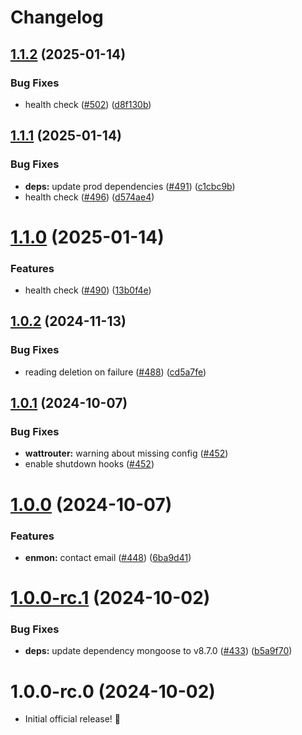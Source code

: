 # Changelog

## [1.1.2](https://github.com/hekystyle/enmon-adapter/compare/v1.1.1...v1.1.2) (2025-01-14)


### Bug Fixes

* health check ([#502](https://github.com/hekystyle/enmon-adapter/issues/502)) ([d8f130b](https://github.com/hekystyle/enmon-adapter/commit/d8f130b4d861f1270a3b897c21db111403b74dff))

## [1.1.1](https://github.com/hekystyle/enmon-adapter/compare/v1.1.0...v1.1.1) (2025-01-14)


### Bug Fixes

* **deps:** update prod dependencies ([#491](https://github.com/hekystyle/enmon-adapter/issues/491)) ([c1cbc9b](https://github.com/hekystyle/enmon-adapter/commit/c1cbc9be1f1f1e14c36409f4222bd71bf5775c78))
* health check ([#496](https://github.com/hekystyle/enmon-adapter/issues/496)) ([d574ae4](https://github.com/hekystyle/enmon-adapter/commit/d574ae4aa08c4348b9d552706c8ed500e1a832e4))

# [1.1.0](https://github.com/hekystyle/enmon-adapter/compare/v1.0.2...v1.1.0) (2025-01-14)


### Features

* health check ([#490](https://github.com/hekystyle/enmon-adapter/issues/490)) ([13b0f4e](https://github.com/hekystyle/enmon-adapter/commit/13b0f4e85b78bbd3b92c0240be38b9694c88dfd8))

## [1.0.2](https://github.com/hekystyle/enmon-adapter/compare/v1.0.1...v1.0.2) (2024-11-13)


### Bug Fixes

* reading deletion on failure ([#488](https://github.com/hekystyle/enmon-adapter/issues/488)) ([cd5a7fe](https://github.com/hekystyle/enmon-adapter/commit/cd5a7fec395834fbea7afa574ca303fe37f8465c))

## [1.0.1](https://github.com/hekystyle/enmon-adapter/compare/v1.0.0...v1.0.1) (2024-10-07)


### Bug Fixes

* **wattrouter:** warning about missing config ([#452](https://github.com/hekystyle/enmon-adapter/issues/452))
* enable shutdown hooks ([#452](https://github.com/hekystyle/enmon-adapter/issues/452))

# [1.0.0](https://github.com/hekystyle/enmon-adapter/compare/v1.0.0-rc.1...v1.0.0) (2024-10-07)


### Features

* **enmon:** contact email ([#448](https://github.com/hekystyle/enmon-adapter/issues/448)) ([6ba9d41](https://github.com/hekystyle/enmon-adapter/commit/6ba9d41f9209c38eae52305259485f6220ee0c18))

# [1.0.0-rc.1](https://github.com/hekystyle/enmon-adapter/compare/v1.0.0-rc.0...v1.0.0-rc.1) (2024-10-02)


### Bug Fixes

* **deps:** update dependency mongoose to v8.7.0 ([#433](https://github.com/hekystyle/enmon-adapter/issues/433)) ([b5a9f70](https://github.com/hekystyle/enmon-adapter/commit/b5a9f707e1bb415f9353cb0025e099ea38de1de2))

# 1.0.0-rc.0 (2024-10-02)

* Initial official release! 🎉
